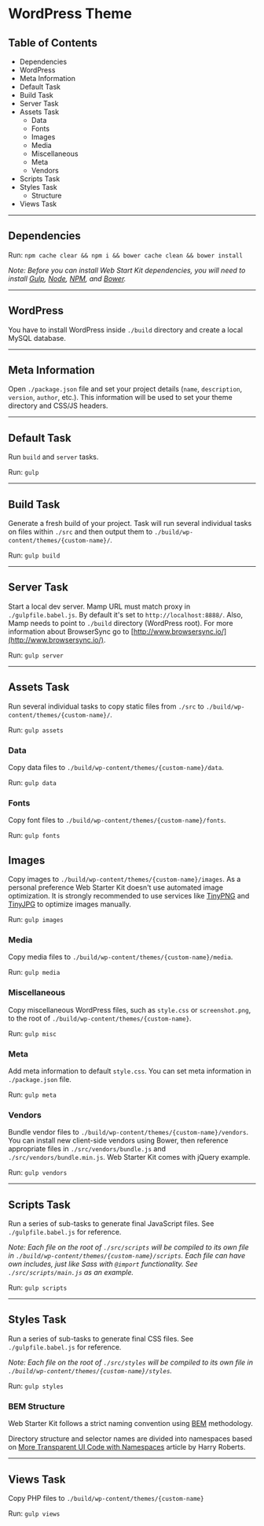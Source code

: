 # WordPress Theme

## Table of Contents

* Dependencies
* WordPress
* Meta Information
* Default Task
* Build Task
* Server Task
* Assets Task
    * Data
    * Fonts
    * Images
    * Media
    * Miscellaneous
    * Meta
    * Vendors
* Scripts Task
* Styles Task
    * Structure
* Views Task

---

## Dependencies

Run: `npm cache clear && npm i && bower cache clean && bower install`

*Note: Before you can install Web Start Kit dependencies, you will need to install [Gulp](http://gulpjs.com/), [Node](https://nodejs.org/), [NPM](https://www.npmjs.com/), and [Bower](http://bower.io/).*

---

## WordPress

You have to install WordPress inside `./build` directory and create a local MySQL database.

---

## Meta Information

Open `./package.json` file and set your project details (`name`, `description`, `version`, `author`, etc.). This information will be used to set your theme directory and CSS/JS headers.

---

## Default Task

Run `build` and `server` tasks.

Run: `gulp`

---

## Build Task

Generate a fresh build of your project. Task will run several individual tasks on files within `./src` and then output them to `./build/wp-content/themes/{custom-name}/`.

Run: `gulp build`

---

## Server Task

Start a local dev server. Mamp URL must match proxy in `./gulpfile.babel.js`. By default it's set to `http://localhost:8888/`. Also, Mamp needs to point to `./build` directory (WordPress root). For more information about BrowserSync go to [http://www.browsersync.io/](http://www.browsersync.io/).

Run: `gulp server`

---

## Assets Task

Run several individual tasks to copy static files from `./src` to `./build/wp-content/themes/{custom-name}/`.

Run: `gulp assets`

### Data

Copy data files to `./build/wp-content/themes/{custom-name}/data`.

Run: `gulp data`

### Fonts

Copy font files to `./build/wp-content/themes/{custom-name}/fonts`.

Run: `gulp fonts`

## Images

Copy images to `./build/wp-content/themes/{custom-name}/images`. As a personal preference Web Starter Kit doesn't use automated image optimization. It is strongly recommended to use services like [TinyPNG](https://tinypng.com/) and [TinyJPG](https://tinyjpg.com/) to optimize images manually.

Run: `gulp images`

### Media

Copy media files to `./build/wp-content/themes/{custom-name}/media`.

Run: `gulp media`

### Miscellaneous

Copy miscellaneous WordPress files, such as `style.css` or `screenshot.png`, to the root of `./build/wp-content/themes/{custom-name}`.

Run: `gulp misc`

### Meta

Add meta information to default `style.css`. You can set meta information in `./package.json` file.

Run: `gulp meta`

### Vendors

Bundle vendor files to `./build/wp-content/themes/{custom-name}/vendors`. You can install new client-side vendors using Bower, then reference appropriate files in `./src/vendors/bundle.js` and `./src/vendors/bundle.min.js`. Web Starter Kit comes with jQuery example.

Run: `gulp vendors`

---

## Scripts Task

Run a series of sub-tasks to generate final JavaScript files. See `./gulpfile.babel.js` for reference.

*Note: Each file on the root of `./src/scripts` will be compiled to its own file in `./build/wp-content/themes/{custom-name}/scripts`. Each file can have own includes, just like Sass with `@import` functionality. See `./src/scripts/main.js` as an example.*

Run: `gulp scripts`

---

## Styles Task

Run a series of sub-tasks to generate final CSS files. See `./gulpfile.babel.js` for reference.

*Note: Each file on the root of `./src/styles` will be compiled to its own file in `./build/wp-content/themes/{custom-name}/styles`.*

Run: `gulp styles`

### BEM Structure

Web Starter Kit follows a strict naming convention using [BEM](https://en.bem.info/) methodology.

Directory structure and selector names are divided into namespaces based on [More Transparent UI Code with Namespaces](http://csswizardry.com/2015/03/more-transparent-ui-code-with-namespaces/) article by Harry Roberts.

---

## Views Task

Copy PHP files to `./build/wp-content/themes/{custom-name}`

Run: `gulp views`
